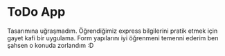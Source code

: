 # ToDo App
Tasarımına uğraşmadım. Öğrendiğimiz express bilgilerini pratik etmek için gayet kafi bir uygulama. Form yapılarını iyi öğrenmeni temenni ederim ben şahsen o konuda zorlandım :D